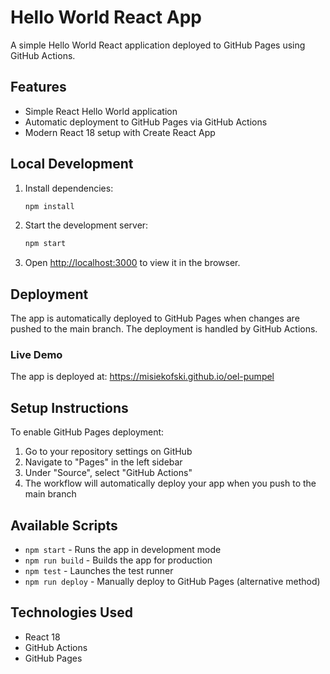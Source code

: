 # Hello World React App

A simple Hello World React application deployed to GitHub Pages using GitHub Actions.

## Features

- Simple React Hello World application
- Automatic deployment to GitHub Pages via GitHub Actions
- Modern React 18 setup with Create React App

## Local Development

1. Install dependencies:
   ```bash
   npm install
   ```

2. Start the development server:
   ```bash
   npm start
   ```

3. Open [http://localhost:3000](http://localhost:3000) to view it in the browser.

## Deployment

The app is automatically deployed to GitHub Pages when changes are pushed to the main branch. The deployment is handled by GitHub Actions.

### Live Demo

The app is deployed at: https://misiekofski.github.io/oel-pumpel

## Setup Instructions

To enable GitHub Pages deployment:

1. Go to your repository settings on GitHub
2. Navigate to "Pages" in the left sidebar
3. Under "Source", select "GitHub Actions"
4. The workflow will automatically deploy your app when you push to the main branch

## Available Scripts

- `npm start` - Runs the app in development mode
- `npm run build` - Builds the app for production
- `npm test` - Launches the test runner
- `npm run deploy` - Manually deploy to GitHub Pages (alternative method)

## Technologies Used

- React 18
- GitHub Actions
- GitHub Pages
